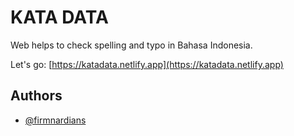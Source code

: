 # KATA DATA

Web helps to check spelling and typo in Bahasa Indonesia.

Let's go: [https://katadata.netlify.app](https://katadata.netlify.app)

## Authors

-   [@firmnardians](https://github.com/firmnardians)
